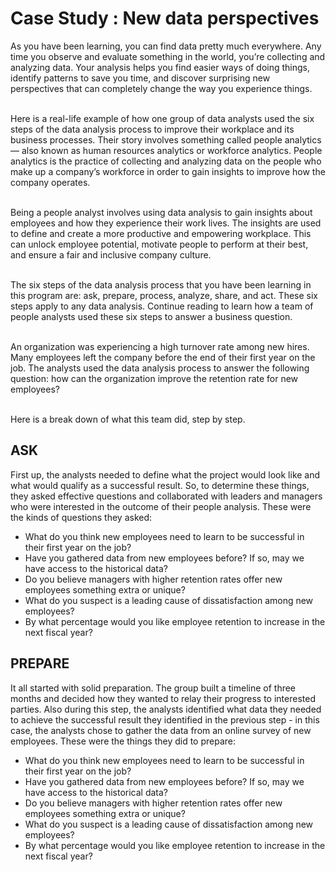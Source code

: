 <html>
<head><h1> Case Study : New data perspectives</h1></head>
<body>
As you have been learning, you can find data pretty much everywhere. Any time you observe and evaluate something in the world, you’re collecting and analyzing data. Your analysis helps you find easier ways of doing things, identify patterns to save you time, and discover surprising new perspectives that can completely change the way you experience things.<br><br>

Here is a real-life example of how one group of data analysts used the six steps of the data analysis process to improve their workplace and its business processes. Their story involves something called people analytics — also known as human resources analytics or workforce analytics. People analytics is the practice of collecting and analyzing data on the people who make up a company’s workforce in order to gain insights to improve how the company operates.<br><br>

Being a people analyst involves using data analysis to gain insights about employees and how they experience their work lives. The insights are used to define and create a more productive and empowering workplace. This can unlock employee potential, motivate people to perform at their best, and ensure a fair and inclusive company culture. <br><br>

The six steps of the data analysis process that you have been learning in this program are: ask, prepare, process, analyze, share, and act. These six steps apply to any data analysis. Continue reading to learn how a team of people analysts used these six steps to answer a business question. <br><br>

An organization was experiencing a high turnover rate among new hires. Many employees left the company before the end of their first year on the job. The analysts used the data analysis process to answer the following question: how can the organization improve the retention rate for new employees? <br><br>

Here is a break down of what this team did, step by step. 

<h2> ASK</h2>

<p>First up, the analysts needed to define what the project would look like and what would qualify as a successful result. So, to determine these things, they asked effective questions and collaborated with leaders and managers who were interested in the outcome of their people analysis. These were the kinds of questions they asked:</p>

<ul>
<li>What do you think new employees need to learn to be successful in their first year on the job? </li>
<li>Have you gathered data from new employees before? If so, may we have access to the historical data?</li>
<li>Do you believe managers with higher retention rates offer new employees something extra or unique?</li>
<li>What do you suspect is a leading cause of dissatisfaction among new employees?</li>
<li>By what percentage would you like employee retention to increase in the next fiscal year?</li>
</ul>

<h2> PREPARE</h2>
<p>It all started with solid preparation. The group built a timeline of three months and decided how they wanted to relay their progress to interested parties. Also during this step, the analysts identified what data they needed to achieve the successful result they identified in the previous step - in this case, the analysts chose to gather the data from an online survey of new employees. These were the things they did to prepare:</p>

<ul>
<li>What do you think new employees need to learn to be successful in their first year on the job? </li>
<li>Have you gathered data from new employees before? If so, may we have access to the historical data?</li>
<li>Do you believe managers with higher retention rates offer new employees something extra or unique?</li>
<li>What do you suspect is a leading cause of dissatisfaction among new employees?</li>
<li>By what percentage would you like employee retention to increase in the next fiscal year?</li>
</ul>
